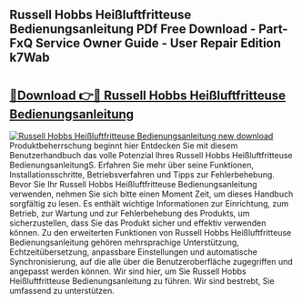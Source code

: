 ## Russell Hobbs Heißluftfritteuse Bedienungsanleitung PDf Free Download - Part-FxQ Service Owner Guide - User Repair Edition k7Wab

# <h2><a href="http://df5avva.blite.top/?on=Russell+Hobbs+Hei%c3%9fluftfritteuse+Bedienungsanleitung">🔗Download 👉🔴 Russell Hobbs Heißluftfritteuse Bedienungsanleitung</a></h2>

[![Russell Hobbs Heißluftfritteuse Bedienungsanleitung new download](https://i.imgur.com/lujVjoI.png)](http://df5avva.blite.top/?on=Russell+Hobbs+Hei%c3%9fluftfritteuse+Bedienungsanleitung)
Produktbeherrschung beginnt hier Entdecken Sie mit diesem Benutzerhandbuch das volle Potenzial Ihres Russell Hobbs Heißluftfritteuse BedienungsanleitungS. Erfahren Sie mehr über seine Funktionen, Installationsschritte, Betriebsverfahren und Tipps zur Fehlerbehebung. Bevor Sie Ihr Russell Hobbs Heißluftfritteuse Bedienungsanleitung verwenden, nehmen Sie sich bitte einen Moment Zeit, um dieses Handbuch sorgfältig zu lesen. Es enthält wichtige Informationen zur Einrichtung, zum Betrieb, zur Wartung und zur Fehlerbehebung des Produkts, um sicherzustellen, dass Sie das Produkt sicher und effektiv verwenden können. Zu den erweiterten Funktionen von Russell Hobbs Heißluftfritteuse Bedienungsanleitung gehören mehrsprachige Unterstützung, Echtzeitübersetzung, anpassbare Einstellungen und automatische Synchronisierung, auf die alle über die Benutzeroberfläche zugegriffen und angepasst werden können. Wir sind hier, um Sie Russell Hobbs Heißluftfritteuse Bedienungsanleitung zu führen. Wir sind bestrebt, Sie umfassend zu unterstützen.
